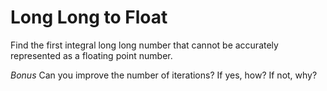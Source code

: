 # Long Long to Float

Find the first integral long long number that cannot be accurately represented
as a floating point number.

*Bonus*
Can you improve the number of iterations? If yes, how? If not, why?

